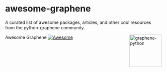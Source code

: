 # awesome-graphene
 A curated list of awesome packages, articles, and other cool resources from the python-graphene community.

Awesome Graphene [![Awesome](https://cdn.rawgit.com/sindresorhus/awesome/d7305f38d29fed78fa85652e3a63e154dd8e8829/media/badge.svg)](https://github.com/sindresorhus/awesome) [<img src="hhttps://cdn.worldvectorlogo.com/logos/graphene.svg" width="104" align="right" alt="graphene-python">](http://graphene-python.org/)
